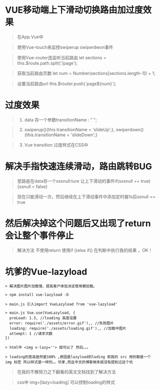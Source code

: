 # VUE移动端上下滑动切换路由加过度效果

> 在App.Vue中

> 使用Vue-touch来监控swiperup swiperdwon事件

> 使用Vue-router连监听当前路由 let sections = this.$route.path.split('/page');

> 获取当前路由页数 let num = Number(sections[sections.length-1]) + 1;

> 设置当前路由url this.$router.push(`page${num}`);

# 过度效果

> 1. data 存一个参数transitionName : " ";

> 2. swiperup(){this.transitionName = 'slideUp';}, swiperdown(){this.transitionName = 'slideDown';}

> 3. Vue transition 过度样式在CSS中 

# 解决手指快速连续滑动，路由跳转BUG

> 思路是在data存一个sssnull:ture 让上下滑动的事件if(sssnull == true){ssnull = false}

> 现在只能滑动一次，然后继续在上下滑动事件中添加定时器1s后ssnull == true

# 然后解决掉这个问题后又出现了return会让整个事件停止

> 解决方法 不使用return 使用if ()else if() 在判断中执行我的结果 ，OK！

# 坑爹的Vue-lazyload

```base
> 解决图片图片加载慢，提高客户体验决定使用懒加载。

> npm install vue-lazyload -D

> main.js 引入import VueLazyload from 'vue-lazyload'

> main.js Vue.use(VueLazyload, {
  preLoad: 1.3, //loading 高度设置
  error: require('./assets/error.gif'),, //失败图片
  loading: require('./assets/loading.gif'),, //加载中图片
  attempt: 1 //请求次数
})

> html中 <img v-lazy=''> 就可以了 然后。。。

> loading的宽高居然是100% ,原因是lazyload的loding 和我的 src 用的都是一个 img 标签 所以样式是一样的。。坑爹,而且中文的博客根本就没有提到过这个坑

```
> 在我的不懈努力之下翻看的英文文档找到了解决方法

> css中 img=[lazy=loading] 可以控制loading的样式
